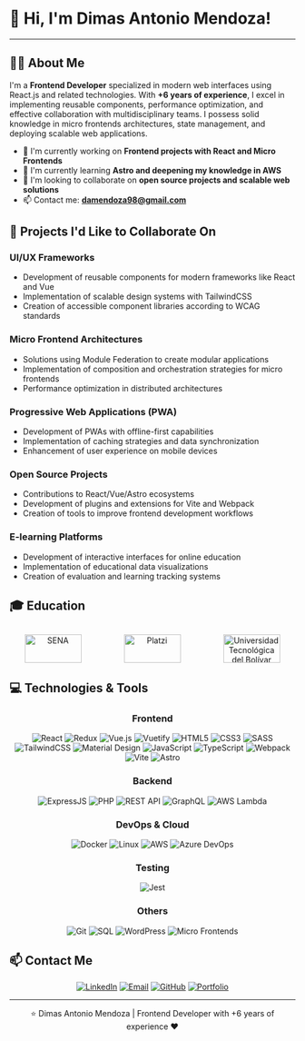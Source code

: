 # 👋 Hi, I'm Dimas Antonio Mendoza!

---

## 👨‍💻 About Me

I'm a **Frontend Developer** specialized in modern web interfaces using React.js and related technologies. With **+6 years of experience**, I excel in implementing reusable components, performance optimization, and effective collaboration with multidisciplinary teams. I possess solid knowledge in micro frontends architectures, state management, and deploying scalable web applications.

- 🔭 I'm currently working on **Frontend projects with React and Micro Frontends**
- 🌱 I'm currently learning **Astro and deepening my knowledge in AWS**
- 👯 I'm looking to collaborate on **open source projects and scalable web solutions**
- 📫 Contact me: **damendoza98@gmail.com**

## 🚀 Projects I'd Like to Collaborate On

### UI/UX Frameworks
- Development of reusable components for modern frameworks like React and Vue
- Implementation of scalable design systems with TailwindCSS
- Creation of accessible component libraries according to WCAG standards

### Micro Frontend Architectures
- Solutions using Module Federation to create modular applications
- Implementation of composition and orchestration strategies for micro frontends
- Performance optimization in distributed architectures

### Progressive Web Applications (PWA)
- Development of PWAs with offline-first capabilities
- Implementation of caching strategies and data synchronization
- Enhancement of user experience on mobile devices

### Open Source Projects
- Contributions to React/Vue/Astro ecosystems
- Development of plugins and extensions for Vite and Webpack
- Creation of tools to improve frontend development workflows

### E-learning Platforms
- Development of interactive interfaces for online education
- Implementation of educational data visualizations
- Creation of evaluation and learning tracking systems

## 🎓 Education

<div align="center" style="display: flex; justify-content: space-around; align-items: center; flex-wrap: wrap; gap: 20px; margin: 30px 0;">
  <div style="width: 100px; height: 50px; display: flex; align-items: center; justify-content: center;">
    <img src="https://www.sena.edu.co/Style%20Library/alayout/images/logoSena.png" alt="SENA" style="max-width: 100%; max-height: 100%; object-fit: contain;" width="100" height="50" />
  </div>

  <div style="width: 100px; height: 50px; display: flex; align-items: center; justify-content: center;">
    <img src="https://upload.wikimedia.org/wikipedia/commons/thumb/9/95/LOGO-PLATZI-2023.svg/2560px-LOGO-PLATZI-2023.svg.png" alt="Platzi" style="max-width: 100%; max-height: 100%; object-fit: contain;" width="100" height="50" />
  </div>

  <div style="width: 100px; height: 50px; display: flex; align-items: center; justify-content: center;">
    <img src="https://upload.wikimedia.org/wikipedia/commons/b/b3/Universidad_Tecnol%C3%B3gica_de_Bol%C3%ADvar.png" alt="Universidad Tecnológica del Bolívar" style="max-width: 100%; max-height: 100%; object-fit: contain;" width="100" height="50" />
  </div>
</div>

## 💻 Technologies & Tools

<div align="center">

### Frontend
![React](https://img.shields.io/badge/-React-61DAFB?style=for-the-badge&logo=react&logoColor=black)
![Redux](https://img.shields.io/badge/-Redux-764ABC?style=for-the-badge&logo=redux&logoColor=white)
![Vue.js](https://img.shields.io/badge/-Vue.js-4FC08D?style=for-the-badge&logo=vue.js&logoColor=white)
![Vuetify](https://img.shields.io/badge/-Vuetify-1867C0?style=for-the-badge&logo=vuetify&logoColor=white)
![HTML5](https://img.shields.io/badge/-HTML5-E34F26?style=for-the-badge&logo=html5&logoColor=white)
![CSS3](https://img.shields.io/badge/-CSS3-1572B6?style=for-the-badge&logo=css3&logoColor=white)
![SASS](https://img.shields.io/badge/-SASS-CC6699?style=for-the-badge&logo=sass&logoColor=white)
![TailwindCSS](https://img.shields.io/badge/-TailwindCSS-38B2AC?style=for-the-badge&logo=tailwind-css&logoColor=white)
![Material Design](https://img.shields.io/badge/-Material_Design-757575?style=for-the-badge&logo=material-design&logoColor=white)
![JavaScript](https://img.shields.io/badge/-JavaScript-F7DF1E?style=for-the-badge&logo=javascript&logoColor=black)
![TypeScript](https://img.shields.io/badge/-TypeScript-3178C6?style=for-the-badge&logo=typescript&logoColor=white)
![Webpack](https://img.shields.io/badge/-Webpack-8DD6F9?style=for-the-badge&logo=webpack&logoColor=black)
![Vite](https://img.shields.io/badge/-Vite-646CFF?style=for-the-badge&logo=vite&logoColor=white)
![Astro](https://img.shields.io/badge/-Astro-FF5D01?style=for-the-badge&logo=astro&logoColor=white)

### Backend
![ExpressJS](https://img.shields.io/badge/-ExpressJS-000000?style=for-the-badge&logo=express&logoColor=white)
![PHP](https://img.shields.io/badge/-PHP-777BB4?style=for-the-badge&logo=php&logoColor=white)
![REST API](https://img.shields.io/badge/-REST_API-FF6C37?style=for-the-badge&logo=postman&logoColor=white)
![GraphQL](https://img.shields.io/badge/-GraphQL-E10098?style=for-the-badge&logo=graphql&logoColor=white)
![AWS Lambda](https://img.shields.io/badge/-AWS_Lambda-FF9900?style=for-the-badge&logo=amazon-aws&logoColor=white)

### DevOps & Cloud
![Docker](https://img.shields.io/badge/-Docker-2496ED?style=for-the-badge&logo=docker&logoColor=white)
![Linux](https://img.shields.io/badge/-Linux-FCC624?style=for-the-badge&logo=linux&logoColor=black)
![AWS](https://img.shields.io/badge/-AWS-232F3E?style=for-the-badge&logo=amazon-aws&logoColor=white)
![Azure DevOps](https://img.shields.io/badge/-Azure_DevOps-0078D7?style=for-the-badge&logo=azure-devops&logoColor=white)

### Testing
![Jest](https://img.shields.io/badge/-Jest-C21325?style=for-the-badge&logo=jest&logoColor=white)

### Others
![Git](https://img.shields.io/badge/-Git-F05032?style=for-the-badge&logo=git&logoColor=white)
![SQL](https://img.shields.io/badge/-SQL-4479A1?style=for-the-badge&logo=mysql&logoColor=white)
![WordPress](https://img.shields.io/badge/-WordPress-21759B?style=for-the-badge&logo=wordpress&logoColor=white)
![Micro Frontends](https://img.shields.io/badge/-Micro_Frontends-3399FF?style=for-the-badge&logo=react&logoColor=white)

</div>

## 📫 Contact Me

<div align="center">
  
[![LinkedIn](https://img.shields.io/badge/-LinkedIn-0A66C2?style=for-the-badge&logo=linkedin&logoColor=white)](https://www.linkedin.com/in/dimas4dev/)
[![Email](https://img.shields.io/badge/-Email-D14836?style=for-the-badge&logo=gmail&logoColor=white)](mailto:damendoza98@gmail.com)
[![GitHub](https://img.shields.io/badge/-GitHub-181717?style=for-the-badge&logo=github&logoColor=white)](https://github.com/dimas4dev)
[![Portfolio](https://img.shields.io/badge/-Portfolio-000000?style=for-the-badge&logo=react&logoColor=white)](https://dimas4dev.com)

</div>

---

<div align="center">
  <p>⭐️ Dimas Antonio Mendoza | Frontend Developer with +6 years of experience ❤️</p>
</div>
